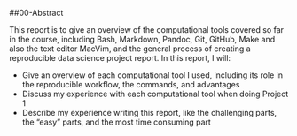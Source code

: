 ##00-Abstract  

  
This report is to give an overview of the computational tools covered so far in the course, including Bash, Markdown, Pandoc, Git, GitHub, Make and also the text editor MacVim, and the general process of creating a reproducible data science project report. In this report, I will:
- Give an overview of each computational tool I used, including its role in the reproducible workflow, the commands, and advantages
- Discuss my experience with each computational tool when doing Project 1
- Describe my experience writing this report, like the challenging parts, the “easy” parts, and the most time consuming part  


